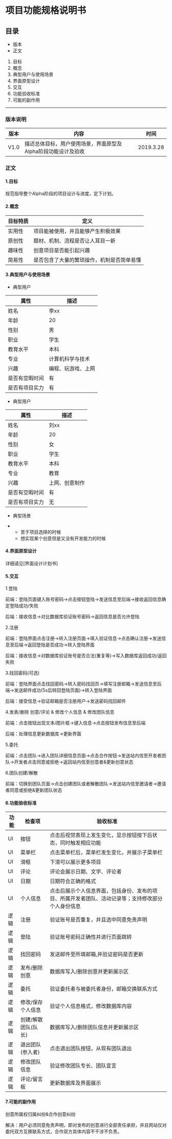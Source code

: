 # 项目功能规格说明书		 

## 目录

- 版本
- 正文

1. 目标
2. 概念
3. 典型用户与使用场景
4. 界面原型设计
5. 交互
6. 功能验收标准
7. 可能的副作用

------

### 版本说明

| 版本 | 内容                                                         | 时间      |
| ---- | ------------------------------------------------------------ | --------- |
| V1.0 | 描述总体目标，用户使用场景，界面原型及Alpha阶段功能设计及验收 | 2019.3.28 |

### 正文

#### 1.目标

规范指导整个Alpha阶段的项目设计与进度，定下计划。

#### 2.概念

| 目标特质 | 定义                                       |
| -------- | ------------------------------------------ |
| 实用性   | 项目能被使用，并且能够产生积极效果         |
| 原创性   | 题材、机制、流程是否让人耳目一新           |
| 趣味性   | 创意项目是否能引起兴趣                     |
| 简易性   | 是否包含了大量的繁琐操作，机制是否简单易懂 |

#### 3.典型用户与使用场景

- 典型用户

| 属性           | 描述               |
| -------------- | ------------------ |
| 姓名           | 李xx               |
| 年龄           | 20                 |
| 性别           | 男                 |
| 职业           | 学生               |
| 教育水平       | 本科               |
| 专业           | 计算机科学与技术   |
| 兴趣           | 编程、玩游戏、上网 |
| 是否有空暇时间 | 有                 |
| 是否有项目实力 | 有                 |

- 典型用户

| 属性           | 描述           |
| -------------- | -------------- |
| 姓名           | 刘xx           |
| 年龄           | 20             |
| 性别           | 女             |
| 职业           | 学生           |
| 教育水平       | 本科           |
| 专业           | 教育           |
| 兴趣           | 上网、创意制作 |
| 是否有空暇时间 | 有             |
| 是否有项目实力 | 无             |

- 典型场景 

- - 苦于项目选择的时候
  - 想实现某个创意但是又没有开发能力的时候

#### 4.界面原型设计

详细请见[界面设计计划书]

#### 5.交互

1.登陆

前端：登陆页面键入账号密码->点击按钮登陆->发送信息至后端->接收返回信息确定登陆成功/失败

后端：接收信息->对比数据库验证账号密码->返回信息是否允许登陆

2.注册

前端：登陆界面点击注册->转入注册页面->填入验证信息->点击确认注册->发送信息至后端->返回登陆是否成功->转入登陆界面

后端：接收信息->对数据库验证账号是否合法(重复等)->写入数据库返回成功/返回失败

3.找回密码(可选)

前端：登陆界面点击找回密码->转入密码找回页->填写注册邮箱->发送信息至后端->发送邮件成功(5s后转回登陆页面)->转入登陆界面

后端：接受信息->验证邮箱是否注册用户->发送密码找回邮件

4.发表/删除 创意/评论  & 修改个人信息 & 修改团队信息

前端：点击按钮出现文本/图片框->键入信息->点击按钮发布信息至后端

后端：处理信息更新数据库->更新界面

5.委托

前端：点击团队->进入团队详细信息页面->点击合作按钮->发送站内信至开发者团队->开发者点击同意或拒绝->返回站内信至创意者&更新创意状态

6.团队创建/解散

前端：切换到团队页面->点击创建团队或者解散团队->发送站内信至邀请者->邀请者同意或拒绝&更新团队状态

#### 6.功能验收标准

| 功能 | 检查项              | 验收标准                                                     |
| ---- | ------------------- | ------------------------------------------------------------ |
| UI   | 按钮                | 点击后视觉表现上发生变化，显示按钮按下后状态，同时触发相应功能 |
| UI   | 菜单栏              | 点击菜单栏后，菜单栏发生变化，并展示子菜单栏                 |
| UI   | 滑框                | 下滑可以展示更多项目                                         |
| UI   | 评论                | 评论会展示日期、文字、评论者                                 |
| UI   | 日期                | 日期符合正确的格式                                           |
| UI   | 个人信息            | 点击后展示个人信息界面，包括身份、发布的项目、所属开发者团队、活动记录等；支持修改部分个人身份信息 |
| 逻辑 | 注册                | 验证账号是否重复，并且选中同意免责声明                       |
| 逻辑 | 登陆                | 验证账号密码正确性并进行页面跳转                             |
| 逻辑 | 找回密码            | 发送邮件至所填邮箱,并验证密码是否更新                        |
| 逻辑 | 发布/删除创意       | 数据库写入/删除创意并更新展示区                              |
| 逻辑 | 委托                | 验证委托者与被委托者身份，邮箱交换联系方式                   |
| 逻辑 | 修改/保存个人信息   | 验证个人信息格式，修改数据库内容                             |
| 逻辑 | 创建/解散团队(队长) | 数据库写入/删除团队信息并更新展示区                          |
| 逻辑 | 退出团队(参入者)    | 点击退出团队按钮，从现有团队退出                             |
| 逻辑 | 修改团队信息        | 验证修改团队专长、团队宣言                                   |
| 逻辑 | 评论/留言板         | 更新数据库及界面展示                                         |

#### 7.可能的副作用

创意所属权归属纠纷&合作创意纠纷

解决：用户必须同意免责声明，即对发布的创意进行全部责任承担，并且网站仅对委托双方互换联系方式，合作双方具体内容不干涉不负责。
